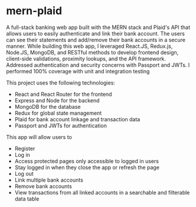 # mern-plaid
A full-stack banking web app built with the MERN stack and Plaid's API that allows users to easily authenticate and link their bank account. The users can see their statements and add/remove their bank accounts in a secure manner. While building this web app, I leveraged React.JS, Redux.js, Node.JS, MongoDB, and RESTful methods to develop frontend design, client-side validations, proximity lookups, and the API framework. Addressed authentication and security concerns with Passport and JWTs. I performed 100% coverage with unit and integration testing

This project uses the following technologies:
- React and React Router for the frontend
- Express and Node for the backend
- MongoDB for the database
- Redux for global state management
- Plaid for bank account linkage and transaction data
- Passport and JWTs for authentication

This app will allow users to
- Register
- Log in
- Access protected pages only accessible to logged in users
- Stay logged in when they close the app or refresh the page
- Log out
- Link multiple bank accounts
- Remove bank accounts
- View transactions from all linked accounts in a searchable and filterable data table
